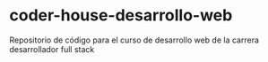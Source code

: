 # coder-house-desarrollo-web
Repositorio de código para el curso de desarrollo web de la carrera desarrollador full stack
